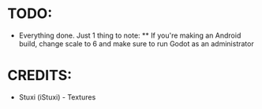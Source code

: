 # TODO:
* Everything done. Just 1 thing to note:
** If you're making an Android build, change scale to 6 and make sure to run Godot as an administrator

# CREDITS:
* Stuxi (iStuxi) - Textures
